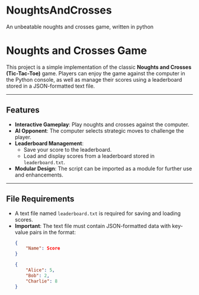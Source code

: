 # NoughtsAndCrosses
An unbeatable noughts and crosses game, written in python

# Noughts and Crosses Game

This project is a simple implementation of the classic **Noughts and Crosses (Tic-Tac-Toe)** game. Players can enjoy the game against the computer in the Python console, as well as manage their scores using a leaderboard stored in a JSON-formatted text file. 

---

## Features
- **Interactive Gameplay**: Play noughts and crosses against the computer.
- **AI Opponent**: The computer selects strategic moves to challenge the player.
- **Leaderboard Management**:
  - Save your score to the leaderboard.
  - Load and display scores from a leaderboard stored in `leaderboard.txt`.
- **Modular Design**: The script can be imported as a module for further use and enhancements.

---

## File Requirements
- A text file named `leaderboard.txt` is required for saving and loading scores.
- **Important**: The text file must contain JSON-formatted data with key-value pairs in the format:
  ```json
  {
      "Name": Score
  }
  
  {
      "Alice": 5,
      "Bob": 2,
      "Charlie": 8
  }
